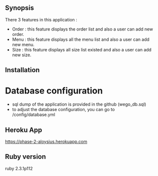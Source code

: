 ## Synopsis

There 3 features in this application :
- Order : this feature displays the order list and also a user can add new order.
- Menu : this feature displays all the menu list and also a user can add new menu.
- Size : this feature displays all size list existed and also a user can add new size.

## Installation
# Database configuration
- sql dump of the application is provided in the github (wego_db.sql)
- to adjust the database configuration, you can go to /config/database.yml

## Heroku App
https://phase-2-aloysius.herokuapp.com

## Ruby version
ruby 2.3.1p112
